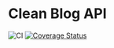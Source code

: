 # Clean Blog API

![CI](https://github.com/marcosvcorsi/clean-blog-api/workflows/Node.js%20CI/badge.svg)
[![Coverage Status](https://coveralls.io/repos/github/marcosvcorsi/clean-blog-api/badge.svg?branch=main)](https://coveralls.io/github/marcosvcorsi/clean-blog-api?branch=main)
